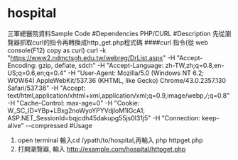 # hospital
三軍總醫院資料Sample Code
#Dependencies
PHP/CURL
#Description
先從瀏覽器抓取curl的指令再轉換成http_get.php程式碼
####curl 指令(從 web console(F12) copy as curl)
curl -k "https://www2.ndmctsgh.edu.tw/webreg/DrList.aspx" 
-H "Accept-Encoding: gzip, deflate, sdch" 
-H "Accept-Language: zh-TW,zh;q=0.8,en-US;q=0.6,en;q=0.4"
-H "User-Agent: Mozilla/5.0 (Windows NT 6.2; WOW64) AppleWebKit/537.36 (KHTML, like Gecko) Chrome/43.0.2357.130 Safari/537.36" 
-H "Accept: text/html,application/xhtml+xml,application/xml;q=0.9,image/webp,*/*;q=0.8" 
-H "Cache-Control: max-age=0" -H "Cookie: W_SC_ID=YBp+LBxg2noWyoYPYVdjloM1lGcA1; ASP.NET_SessionId=bqjcdh45dakupg55js0l31j5" 
-H "Connection: keep-alive" --compressed
#Usage
1. open terminal 輸入cd /ypath/to/hospital,再輸入 php httpget.php
2. 打開瀏覽器, 輸入 http://example.com/hospital/httpget.php
